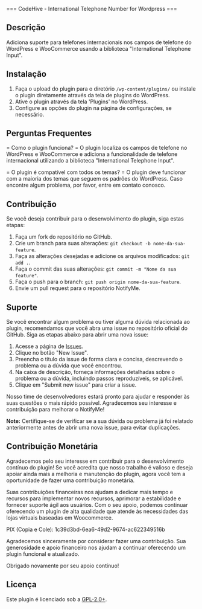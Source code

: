 === CodeHive - International Telephone Number for Wordpress ===

## Descrição
Adiciona suporte para telefones internacionais nos campos de telefone do WordPress e WooCommerce usando a biblioteca "International Telephone Input".

## Instalação
1. Faça o upload do plugin para o diretório `/wp-content/plugins/` ou instale o plugin diretamente através da tela de plugins do WordPress.
2. Ative o plugin através da tela 'Plugins' no WordPress.
3. Configure as opções do plugin na página de configurações, se necessário.

## Perguntas Frequentes

= Como o plugin funciona? =
O plugin localiza os campos de telefone no WordPress e WooCommerce e adiciona a funcionalidade de telefone internacional utilizando a biblioteca "International Telephone Input".

= O plugin é compatível com todos os temas? =
O plugin deve funcionar com a maioria dos temas que seguem os padrões do WordPress. Caso encontre algum problema, por favor, entre em contato conosco.

## Contribuição

Se você deseja contribuir para o desenvolvimento do plugin, siga estas etapas:

1. Faça um fork do repositório no GitHub.
2. Crie um branch para suas alterações: `git checkout -b nome-da-sua-feature`.
3. Faça as alterações desejadas e adicione os arquivos modificados: `git add .`.
4. Faça o commit das suas alterações: `git commit -m "Nome da sua feature"`.
5. Faça o push para o branch: `git push origin nome-da-sua-feature`.
6. Envie um pull request para o repositório NotifyMe.

## Suporte

Se você encontrar algum problema ou tiver alguma dúvida relacionada ao plugin, recomendamos que você abra uma issue no repositório oficial do GitHub. Siga as etapas abaixo para abrir uma nova issue:

1. Acesse a página de [Issues](https://github.com/gabrielfilippi/cdh-International-Telephone-Input-for-Wordpress/issues).
2. Clique no botão "New Issue".
3. Preencha o título da issue de forma clara e concisa, descrevendo o problema ou a dúvida que você encontrou.
4. Na caixa de descrição, forneça informações detalhadas sobre o problema ou a dúvida, incluindo passos reproduzíveis, se aplicável.
5. Clique em "Submit new issue" para criar a issue.

Nosso time de desenvolvedores estará pronto para ajudar e responder às suas questões o mais rápido possível. Agradecemos seu interesse e contribuição para melhorar o NotifyMe!

**Note:** Certifique-se de verificar se a sua dúvida ou problema já foi relatado anteriormente antes de abrir uma nova issue, para evitar duplicações.

## Contribuição Monetária

Agradecemos pelo seu interesse em contribuir para o desenvolvimento contínuo do plugin! Se você acredita que nosso trabalho é valioso e deseja apoiar ainda mais a melhoria e manutenção do plugin, agora você tem a oportunidade de fazer uma contribuição monetária.

Suas contribuições financeiras nos ajudam a dedicar mais tempo e recursos para implementar novos recursos, aprimorar a estabilidade e fornecer suporte ágil aos usuários. Com o seu apoio, podemos continuar oferecendo um plugin de alta qualidade que atende às necessidades das lojas virtuais baseadas em Woocommerce.

PIX (Copia e Cole): 1c39d3bd-6ea6-49d2-9674-ac622349516b

Agradecemos sinceramente por considerar fazer uma contribuição. Sua generosidade e apoio financeiro nos ajudam a continuar oferecendo um plugin funcional e atualizado.

Obrigado novamente por seu apoio contínuo!

## Licença

Este plugin é licenciado sob a [GPL-2.0+](http://www.gnu.org/licenses/gpl-2.0.txt).
